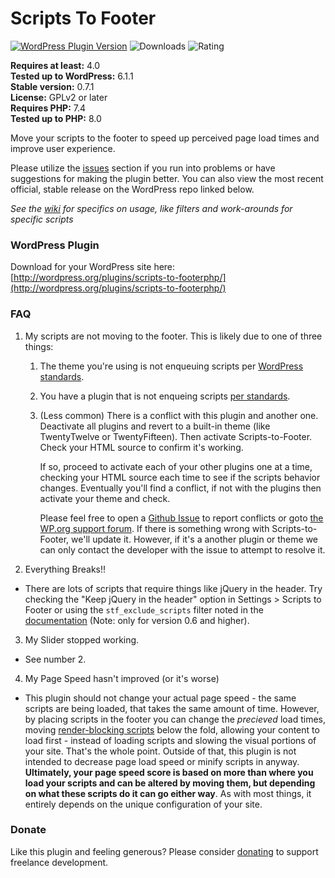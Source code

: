 Scripts To Footer
=================

[![WordPress Plugin Version](https://img.shields.io/wordpress/plugin/v/scripts-to-footerphp)](https://wordpress.org/plugins/scripts-to-footerphp/) ![Downloads](https://img.shields.io/wordpress/plugin/dt/scripts-to-footerphp.svg) ![Rating](https://img.shields.io/wordpress/plugin/r/scripts-to-footerphp.svg)

**Requires at least:** 4.0  
**Tested up to WordPress:** 6.1.1  
**Stable version:** 0.7.1  
**License:** GPLv2 or later  
**Requires PHP:** 7.4  
**Tested up to PHP:** 8.0

Move your scripts to the footer to speed up perceived page load times and improve user experience.

Please utilize the [issues](https://github.com/joshuadavidnelson/scripts-to-footer/issues) section if you run into problems or have suggestions for making the plugin better. You can also view the most recent official, stable release on the WordPress repo linked below.

*See the [wiki](https://github.com/joshuadavidnelson/scripts-to-footer/wiki) for specifics on usage, like filters and work-arounds for specific scripts*

### WordPress Plugin

Download for your WordPress site here: [http://wordpress.org/plugins/scripts-to-footerphp/](http://wordpress.org/plugins/scripts-to-footerphp/)

### FAQ
1. My scripts are not moving to the footer. This is likely due to one of three things:
   1. The theme you're using is not enqueuing scripts per [WordPress standards](https://codex.wordpress.org/Function_Reference/wp_enqueue_script#Using_a_Hook).
   2. You have a plugin that is not enqueing scripts [per standards](https://codex.wordpress.org/Function_Reference/wp_enqueue_script#Using_a_Hook).
   3. (Less common) There is a conflict with this plugin and another one. Deactivate all plugins and revert to a built-in theme (like TwentyTwelve or TwentyFifteen). Then activate Scripts-to-Footer. Check your HTML source to confirm it's working. 
	   
	  If so, proceed to activate each of your other plugins one at a time, checking your HTML source each time to see if the scripts behavior changes. Eventually you'll find a conflict, if not with the plugins then activate your theme and check.
	   
	  Please feel free to open a [Github Issue](https://github.com/joshuadavidnelson/scripts-to-footer/issues) to report conflicts or goto [the  WP.org support forum](https://wordpress.org/support/plugin/scripts-to-footerphp). If there is something wrong with Scripts-to-Footer, we'll update it. However, if it's a another plugin or theme we can only contact the developer with the issue to attempt to resolve it.

2. Everything Breaks!!
 - There are lots of scripts that require things like jQuery in the header. Try checking the "Keep jQuery in the header" option in Settings > Scripts to Footer or using the `stf_exclude_scripts` filter noted in the [documentation](https://github.com/joshuadavidnelson/scripts-to-footer/wiki) (Note: only for version 0.6 and higher).

3. My Slider stopped working.
 - See number 2.

4. My Page Speed hasn't improved (or it's worse)
 - This plugin should not change your actual page speed - the same scripts are being loaded, that takes the same amount of time. However, by placing scripts in the footer you can change the _precieved_ load times, moving [render-blocking scripts](https://developers.google.com/speed/docs/insights/BlockingJS) below the fold, allowing your content to load first - instead of loading scripts and slowing the visual portions of your site. That's the whole point. Outside of that, this plugin is not intended to decrease page load speed or minify scripts in anyway. **Ultimately, your page speed score is based on more than where you load your scripts and can be altered by moving them, but depending on what these scripts do it can go either way**. As with most things, it entirely depends on the unique configuration of your site.

### Donate

Like this plugin and feeling generous? Please consider [donating](http://joshuadnelson.com/donate) to support freelance development.
